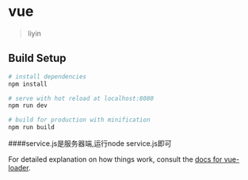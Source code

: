 # vue

> liyin

## Build Setup

``` bash
# install dependencies
npm install

# serve with hot reload at localhost:8080
npm run dev

# build for production with minification
npm run build
```

####service.js是服务器端,运行node service.js即可

For detailed explanation on how things work, consult the [docs for vue-loader](http://vuejs.github.io/vue-loader).
